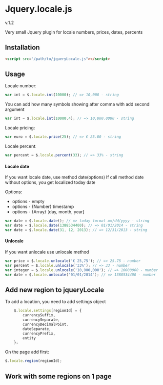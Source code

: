 Jquery.locale.js
========
v.1.2

Very small Jquery plugin for locale numbers, prices, dates, percents


## Installation

```html
<script src="/path/to/jqueryLocale.js"></script>
```


## Usage

Locale number:
```javascript
var int = $.locale.int(10000); // => 10,000 - string
```
You can add how many symbols showing after comma with add second argument
```javascript
var int = $.locale.int(10000,4); // => 10,000.0000 - string
```

Locale pricing:
```javascript
var euro = $.locale.price(25); // => € 25.00 - string
```

Locale percent:
```javascript
var percent = $.locale.percent(33); // => 33% - string
```


#### Locale date

If you want locale date, use method date(options)
If call method date without options, you get localized today date

Options:
* options - empty
* options - {Number} timestamp
* options - {Array} [day, month, year]

```javascript
var date = $.locale.date(); // => today format mm/dd/yyyy - string
var date = $.locale.date(1388534400); // => 01/01/2014 - string
var date = $.locale.date(31, 12, 2013); // => 12/31/2013 - string
```


#### Unlocale

If you want unlocale use unlocale method
```javascript
var price = $.locale.unlocale('€ 25,75'); // => 25.75 - number
var percent = $.locale.unlocale('33%'); // => 33 - number
var integer = $.locale.unlocale('10,000,000'); // => 10000000 - number
var date = $.locale.unlocale('01/01/2014'); // => 1388534400 - number
```


## Add new region to jqueryLocale

To add a location, you need to add settings object
```javascript
    $.locale.settings[regionId] = {
        currencySuffix,
        currencySeparate,
        currencyDecimalPoint,
        dateSeparate,
        currencyPrefix,
        entity
    };
```

On the page add first:
```javascript
$.locale.region(regionId);

```

## Work with some regions on 1 page


